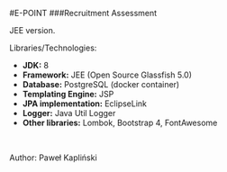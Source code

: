 #E-POINT
###Recruitment Assessment

JEE version. 

Libraries/Technologies:

<ul>
    <li><b>JDK:</b> 8</li>
    <li><b>Framework:</b> JEE (Open Source Glassfish 5.0)</li>
    <li><b>Database:</b> PostgreSQL (docker container)</li>
    <li><b>Templating Engine:</b> JSP</li>
    <li><b>JPA implementation:</b> EclipseLink</li>
    <li><b>Logger:</b> Java Util Logger</li>
    <li><b>Other libraries:</b> Lombok, Bootstrap 4, FontAwesome</li>
</ul>
<br>

Author: Paweł Kapliński